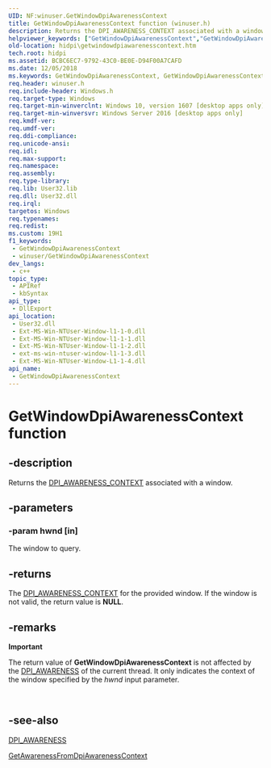 ```yaml
---
UID: NF:winuser.GetWindowDpiAwarenessContext
title: GetWindowDpiAwarenessContext function (winuser.h)
description: Returns the DPI_AWARENESS_CONTEXT associated with a window.
helpviewer_keywords: ["GetWindowDpiAwarenessContext","GetWindowDpiAwarenessContext function [High DPI]","hidpi.getwindowdpiawarenesscontext","winuser/GetWindowDpiAwarenessContext"]
old-location: hidpi\getwindowdpiawarenesscontext.htm
tech.root: hidpi
ms.assetid: BCBC6EC7-9792-43C0-BE0E-D94F00A7CAFD
ms.date: 12/05/2018
ms.keywords: GetWindowDpiAwarenessContext, GetWindowDpiAwarenessContext function [High DPI], hidpi.getwindowdpiawarenesscontext, winuser/GetWindowDpiAwarenessContext
req.header: winuser.h
req.include-header: Windows.h
req.target-type: Windows
req.target-min-winverclnt: Windows 10, version 1607 [desktop apps only]
req.target-min-winversvr: Windows Server 2016 [desktop apps only]
req.kmdf-ver: 
req.umdf-ver: 
req.ddi-compliance: 
req.unicode-ansi: 
req.idl: 
req.max-support: 
req.namespace: 
req.assembly: 
req.type-library: 
req.lib: User32.lib
req.dll: User32.dll
req.irql: 
targetos: Windows
req.typenames: 
req.redist: 
ms.custom: 19H1
f1_keywords:
 - GetWindowDpiAwarenessContext
 - winuser/GetWindowDpiAwarenessContext
dev_langs:
 - c++
topic_type:
 - APIRef
 - kbSyntax
api_type:
 - DllExport
api_location:
 - User32.dll
 - Ext-MS-Win-NTUser-Window-l1-1-0.dll
 - Ext-MS-Win-NTUser-Window-l1-1-1.dll
 - Ext-MS-Win-NTUser-Window-l1-1-2.dll
 - ext-ms-win-ntuser-window-l1-1-3.dll
 - Ext-MS-Win-NTUser-Window-L1-1-4.dll
api_name:
 - GetWindowDpiAwarenessContext
---
```


# GetWindowDpiAwarenessContext function


## -description

Returns the <a href="/windows/desktop/hidpi/dpi-awareness-context">DPI_AWARENESS_CONTEXT</a> associated with a window.

## -parameters

### -param hwnd [in]

The window to query.

## -returns

The <a href="/windows/desktop/hidpi/dpi-awareness-context">DPI_AWARENESS_CONTEXT</a> for the provided window. If the window is not valid, the return value is <b>NULL</b>.

## -remarks

<div class="alert"><b>Important</b>  <p class="note">The return value of <b>GetWindowDpiAwarenessContext</b> is not affected by the <a href="/windows/desktop/api/windef/ne-windef-dpi_awareness">DPI_AWARENESS</a> of the current thread. It only indicates the context of the window specified by the <i>hwnd</i> input parameter.

</div>
<div> </div>

## -see-also

<a href="/windows/desktop/api/windef/ne-windef-dpi_awareness">DPI_AWARENESS</a>



<a href="/windows/desktop/api/winuser/nf-winuser-getawarenessfromdpiawarenesscontext">GetAwarenessFromDpiAwarenessContext</a>